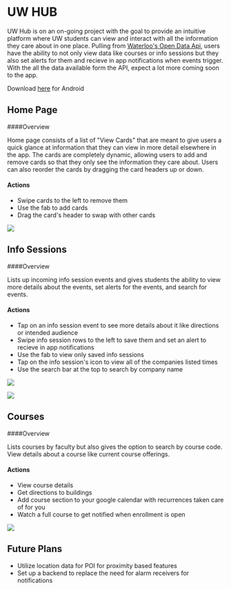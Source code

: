 UW HUB
===================

UW Hub is on an on-going project with the goal to provide an intuitive platform where UW students can view and interact with all the information they care about in one place. Pulling from [Waterloo's Open Data Api](https://github.com/uWaterloo/api-documentation#accessing-the-api), users have the ability to not only view data like courses or info sessions but they also set alerts for them and recieve in app notifications when events trigger. With the all the data available form the API, expect a lot more coming soon to the app.

Download [here](https://play.google.com/store/apps/details?id=com.projects.kquicho.uwhub&hl=en) for Android


Home Page
-------------


####Overview

Home page consists of a list of "View Cards" that are meant to give users a quick glance at information that they can view in more detail elsewhere in the app. The cards are completely dynamic, allowing users to add and remove cards so  that they only see the information they care about. Users can also reorder the cards by dragging the card headers up or down.


####  Actions

 - Swipe cards to the left to remove them
 - Use the fab to add cards
 - Drag the card's header to swap with other cards

![](http://i.imgur.com/6BWd487.gif)

Info Sessions
-------------


####Overview

Lists up incoming info session events and gives students the ability to view more details about the events, set alerts for the events, and search for events.

####  Actions

 - Tap on an info session event to see more details about it like directions or intended audience
 - Swipe info session rows to the left to save them and set an alert to recieve in app notifications 
 - Use the fab to view only saved info sessions
 - Tap on the info session's icon to view all of the companies listed times
 - Use the search bar at the top to search by company name

![](http://i.imgur.com/tvKSJCe.gif)

![](http://i.imgur.com/HM6hRt9.gif) 

Courses
-------------


####Overview

Lists courses by faculty but also gives the option to search by course code. View details about a course like current course offerings.

####  Actions

 - View course details 
 - Get directions to buildings
 - Add course section to your google calendar with recurrences taken care of for you
 - Watch a full course to get notified when enrollment is open

![](http://i.imgur.com/vukQkXQ.gif)

Future Plans
-------------
 - Utilize location data for POI for proximity based features 
 - Set up a backend to replace the need for alarm receivers for notifications

